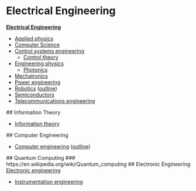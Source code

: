 # Electrical Engineering
<p><b><a href="https://en.wikipedia.org/wiki/Electrical_Engineering" title="Electrical Engineering" class="mw-redirect" target="_blank">Electrical Engineering</a></b></p><ul><li><a href="https://en.wikipedia.org/wiki/Applied_physics" title="Applied physics" target="_blank">Applied physics</a></li><li><a href="https://en.wikipedia.org/wiki/Computer_Science" title="Computer Science" class="mw-redirect" target="_blank">Computer Science</a><br></li><li><a href="https://en.wikipedia.org/wiki/Control_engineering" title="Control engineering" target="_blank">Control systems engineering</a><ul><li><a href="https://en.wikipedia.org/wiki/Control_theory" title="Control theory" target="_blank">Control theory</a></li></ul></li><li><a href="https://en.wikipedia.org/wiki/Engineering_physics" title="Engineering physics" target="_blank">Engineering physics</a><ul><li><a href="https://en.wikipedia.org/wiki/Photonics" title="Photonics" target="_blank">Photonics</a></li></ul></li><li><a href="https://en.wikipedia.org/wiki/Mechatronics" title="Mechatronics" target="_blank">Mechatronics</a><br></li><li><a href="https://en.wikipedia.org/wiki/Power_engineering" title="Power engineering" target="_blank">Power engineering</a></li><li><a href="https://en.wikipedia.org/wiki/Robotics" title="Robotics" target="_blank">Robotics</a>&#xA0;(<a href="https://en.wikipedia.org/wiki/Outline_of_robotics" title="Outline of robotics" target="_blank">outline</a>)</li><li><a href="https://en.wikipedia.org/wiki/Semiconductors" title="Semiconductors" class="mw-redirect" target="_blank">Semiconductors</a></li><li><a href="https://en.wikipedia.org/wiki/Telecommunications_engineering" title="Telecommunications engineering" target="_blank">Telecommunications engineering</a></li></ul>
## Information Theory
<ul><li><a href="https://en.wikipedia.org/wiki/Information_theory" title="Information theory" target="_blank">Information theory</a></li></ul>
## Computer Engineering
<ul><li><a href="https://en.wikipedia.org/wiki/Computer_engineering" title="Computer engineering" target="_blank">Computer engineering</a>&#xA0;(<a href="https://en.wikipedia.org/wiki/Outline_of_computer_engineering" title="Outline of computer engineering" target="_blank">outline</a>)</li></ul>
## Quantum Computing
### https://en.wikipedia.org/wiki/Quantum_computing
## Electronic Engineering
<a href="https://en.wikipedia.org/wiki/Electronic_engineering" title="Electronic engineering" target="_blank">Electronic engineering</a><ul><li><a href="https://en.wikipedia.org/wiki/Instrumentation_engineering" title="Instrumentation engineering" class="mw-redirect" target="_blank">Instrumentation engineering</a></li></ul>
